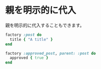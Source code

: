 # 親を明示的に代入

親を明示的に代入することもできます。

```ruby
factory :post do
  title { "A title" }
end

factory :approved_post, parent: :post do
  approved { true }
end
```
